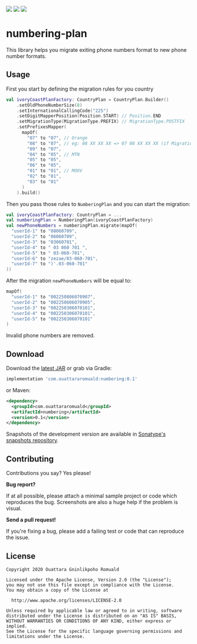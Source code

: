 [![](https://img.shields.io/badge/code--style-square-green.svg)](https://github.com/square/java-code-styles)
[![](https://img.shields.io/maven-central/v/com.ouattararomuald/numbering.svg)](https://search.maven.org/search?q=g:com.ouattararomuald%20a:numbering)
[![](https://img.shields.io/nexus/s/https/oss.sonatype.org/com.ouattararomuald/numbering.svg)](https://oss.sonatype.org/content/repositories/snapshots/)

# numbering-plan

This library helps you migrate exiting phone numbers format to new phone number formats.

## Usage

First you start by defining the migration rules for you country

```kotlin
val ivoryCoastPlanFactory: CountryPlan = CountryPlan.Builder()
    .setOldPhoneNumberSize(8)
    .setInternationalCallingCode("225")
    .setDigitMapperPosition(Position.START) // Position.END
    .setMigrationType(MigrationType.PREFIX) // MigrationType.POSTFIX
    .setPrefixesMapper(
      mapOf(
        "07" to "07", // Orange
        "08" to "07", // eg: 08 XX XX XX => 07 08 XX XX XX (if MigrationType.prefix is used) => 08 XX XX XX 07 (if MigrationType.postfix is used)
        "09" to "07",
        "04" to "05", // MTN
        "05" to "05",
        "06" to "05",
        "01" to "01", // MOOV
        "02" to "01",
        "03" to "01"
      )
    ).build()
```

Then you pass those rules to `NumberingPlan` and you can start the migration:

```kotlin
val ivoryCoastPlanFactory: CountryPlan = ...
val numberingPlan = NumberingPlan(ivoryCoastPlanFactory)
val newPhoneNumbers = numberingPlan.migrate(mapOf(
  "userId-1" to "08060709",
  "userId-2" to "06060709",
  "userId-3" to "03060701",
  "userId-4" to " 03 060 701 ",
  "userId-5" to " 03-060-701",
  "userId-6" to "zezae/03-060-701",
  "userId-7" to ")'.03-060-701"
))
```

After the migration `newPhoneNumbers` will be equal to:

```kotlin
mapOf(
  "userId-1" to "002250806070907",
  "userId-2" to "002250606070905",
  "userId-3" to "002250306070101",
  "userId-4" to "002250306070101",
  "userId-5" to "002250306070101"
)
```

Invalid phone numbers are removed.

## Download

Download the [latest JAR](https://search.maven.org/search?q=g:com.ouattararomuald%20AND%20a:numbering) or grab via Gradle:

```groovy
implementation 'com.ouattararomuald:numbering:0.1'
```

or Maven:

```xml
<dependency>
  <groupId>com.ouattararomuald</groupId>
  <artifactId>numbering</artifactId>
  <version>0.1</version>
</dependency>
```

Snapshots of the development version are available in [Sonatype's snapshots repository](https://oss.sonatype.org/content/repositories/snapshots/).

## Contributing

Contributions you say? Yes please!

**Bug report?**

If at all possible, please attach a minimal sample project or code which reproduces the bug.
Screenshots are also a huge help if the problem is visual.

**Send a pull request!**

If you're fixing a bug, please add a failing test or code that can reproduce the issue.

## License

```
Copyright 2020 Ouattara Gninlikpoho Romuald

Licensed under the Apache License, Version 2.0 (the "License");
you may not use this file except in compliance with the License.
You may obtain a copy of the License at

  http://www.apache.org/licenses/LICENSE-2.0

Unless required by applicable law or agreed to in writing, software
distributed under the License is distributed on an "AS IS" BASIS,
WITHOUT WARRANTIES OR CONDITIONS OF ANY KIND, either express or implied.
See the License for the specific language governing permissions and
limitations under the License.
```